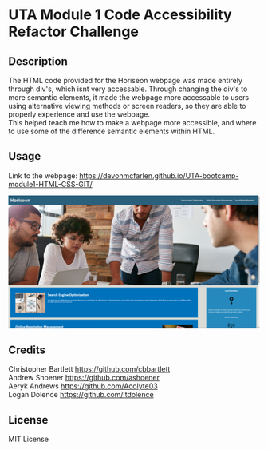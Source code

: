 # UTA Module 1 Code Accessibility Refactor Challenge

## Description

The HTML code provided for the Horiseon webpage was made entirely through div's, which
isnt very accessable. Through changing the div's to more semantic elements, it made the
webpage more accessable to users using alternative viewing methods or screen readers,
so they are able to properly experience and use the webpage. <br>
This helped teach me how to make a webpage more accessible, and where to use some of the
difference semantic elements within HTML.

## Usage

Link to the webpage: https://devonmcfarlen.github.io/UTA-bootcamp-module1-HTML-CSS-GIT/

![alt text](assets/images/Horiseon_Screenshot.png)

## Credits

Christopher Bartlett https://github.com/cbbartlett <br>
Andrew Shoener https://github.com/ashoener <br>
Aeryk Andrews https://github.com/Acolyte03 <br>
Logan Dolence https://github.com/ltdolence <br>

## License

MIT License